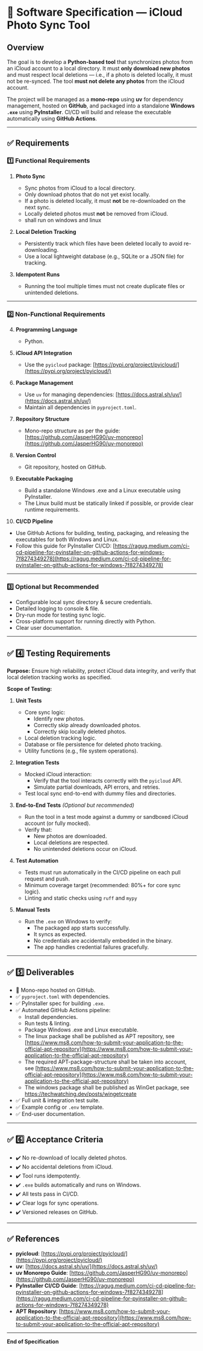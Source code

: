 # 📄 Software Specification — iCloud Photo Sync Tool

## Overview

The goal is to develop a **Python-based tool** that synchronizes photos from an iCloud account to a local directory. It must **only download new photos** and must respect local deletions — i.e., if a photo is deleted locally, it must not be re-synced. The tool **must not delete any photos** from the iCloud account.

The project will be managed as a **mono-repo** using **uv** for dependency management, hosted on **GitHub**, and packaged into a standalone **Windows `.exe`** using **PyInstaller**. CI/CD will build and release the executable automatically using **GitHub Actions**.

---

## ✅ Requirements

### 1️⃣ Functional Requirements

1. **Photo Sync**  
   - Sync photos from iCloud to a local directory.  
   - Only download photos that do not yet exist locally.  
   - If a photo is deleted locally, it must **not** be re-downloaded on the next sync.  
   - Locally deleted photos must **not** be removed from iCloud.
   - shall run on windows and linux

2. **Local Deletion Tracking**  
   - Persistently track which files have been deleted locally to avoid re-downloading.  
   - Use a local lightweight database (e.g., SQLite or a JSON file) for tracking.

3. **Idempotent Runs**  
   - Running the tool multiple times must not create duplicate files or unintended deletions.

---

### 2️⃣ Non-Functional Requirements

4. **Programming Language**  
   - Python.

5. **iCloud API Integration**  
   - Use the `pyicloud` package: [https://pypi.org/project/pyicloud/](https://pypi.org/project/pyicloud/)

6. **Package Management**  
   - Use `uv` for managing dependencies: [https://docs.astral.sh/uv/](https://docs.astral.sh/uv/)  
   - Maintain all dependencies in `pyproject.toml`.

7. **Repository Structure**  
   - Mono-repo structure as per the guide: [https://github.com/JasperHG90/uv-monorepo](https://github.com/JasperHG90/uv-monorepo)

8. **Version Control**  
   - Git repository, hosted on GitHub.

9. **Executable Packaging**  
   - Build a standalone Windows .exe and a Linux executable using PyInstaller.
   - The Linux build must be statically linked if possible, or provide clear runtime requirements.

10. **CI/CD Pipeline**  
   - Use GitHub Actions for building, testing, packaging, and releasing the executables for both Windows and Linux.
   - Follow this guide for PyInstaller CI/CD: [https://ragug.medium.com/ci-cd-pipeline-for-pyinstaller-on-github-actions-for-windows-7f8274349278](https://ragug.medium.com/ci-cd-pipeline-for-pyinstaller-on-github-actions-for-windows-7f8274349278)

---

### 3️⃣ Optional but Recommended

- Configurable local sync directory & secure credentials.
- Detailed logging to console & file.
- Dry-run mode for testing sync logic.
- Cross-platform support for running directly with Python.
- Clear user documentation.

---

## ✅ 4️⃣ Testing Requirements

**Purpose:** Ensure high reliability, protect iCloud data integrity, and verify that local deletion tracking works as specified.

**Scope of Testing:**  

1. **Unit Tests**  
   - Core sync logic:
     - Identify new photos.
     - Correctly skip already downloaded photos.
     - Correctly skip locally deleted photos.
   - Local deletion tracking logic.
   - Database or file persistence for deleted photo tracking.
   - Utility functions (e.g., file system operations).

2. **Integration Tests**  
   - Mocked iCloud interaction:
     - Verify that the tool interacts correctly with the `pyicloud` API.
     - Simulate partial downloads, API errors, and retries.
   - Test local sync end-to-end with dummy files and directories.

3. **End-to-End Tests** *(Optional but recommended)*  
   - Run the tool in a test mode against a dummy or sandboxed iCloud account (or fully mocked).  
   - Verify that:
     - New photos are downloaded.
     - Local deletions are respected.
     - No unintended deletions occur on iCloud.

4. **Test Automation**  
   - Tests must run automatically in the CI/CD pipeline on each pull request and push.
   - Minimum coverage target (recommended: 80%+ for core sync logic).
   - Linting and static checks using `ruff` and `mypy`

5. **Manual Tests**  
   - Run the `.exe` on Windows to verify:
     - The packaged app starts successfully.
     - It syncs as expected.
     - No credentials are accidentally embedded in the binary.
     - The app handles credential failures gracefully.

---

## ✅ 5️⃣ Deliverables

- 📁 Mono-repo hosted on GitHub.
- ✅ `pyproject.toml` with dependencies.
- ✅ PyInstaller spec for building `.exe`.
- ✅ Automated GitHub Actions pipeline:
  - Install dependencies.
  - Run tests & linting.
  - Package Windows .exe and Linux executable.
  - The linux package shall be published as APT repository, see [https://www.ms8.com/how-to-submit-your-application-to-the-official-apt-repository](https://www.ms8.com/how-to-submit-your-application-to-the-official-apt-repository)
  - The required APT-package-structure shall be taken into account, see [https://www.ms8.com/how-to-submit-your-application-to-the-official-apt-repository](https://www.ms8.com/how-to-submit-your-application-to-the-official-apt-repository)
  - The windows package shall be published as WinGet package, see https://techwatching.dev/posts/wingetcreate
- ✅ Full unit & integration test suite.
- ✅ Example config or `.env` template.
- ✅ End-user documentation.

---

## ✅ 6️⃣ Acceptance Criteria

- ✔️ No re-download of locally deleted photos.
- ✔️ No accidental deletions from iCloud.
- ✔️ Tool runs idempotently.
- ✔️ `.exe` builds automatically and runs on Windows.
- ✔️ All tests pass in CI/CD.
- ✔️ Clear logs for sync operations.
- ✔️ Versioned releases on GitHub.

---

## ✅ References

- **pyicloud**: [https://pypi.org/project/pyicloud/](https://pypi.org/project/pyicloud/)  
- **uv**: [https://docs.astral.sh/uv/](https://docs.astral.sh/uv/)  
- **uv Monorepo Guide**: [https://github.com/JasperHG90/uv-monorepo](https://github.com/JasperHG90/uv-monorepo)  
- **PyInstaller CI/CD Guide**: [https://ragug.medium.com/ci-cd-pipeline-for-pyinstaller-on-github-actions-for-windows-7f8274349278](https://ragug.medium.com/ci-cd-pipeline-for-pyinstaller-on-github-actions-for-windows-7f8274349278)
- **APT Repository**: [https://www.ms8.com/how-to-submit-your-application-to-the-official-apt-repository](https://www.ms8.com/how-to-submit-your-application-to-the-official-apt-repository)
---

**End of Specification**
